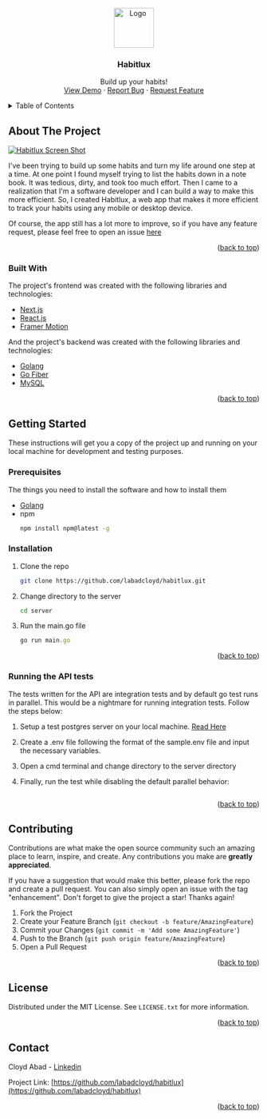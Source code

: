 <!-- PROJECT LOGO -->
<br />
<div align="center">
  <a href="https://github.com/labadcloyd/habitlux">
    <img src="https://raw.githubusercontent.com/labadcloyd/habitlux/master/.public/favicon.ico" alt="Logo" width="80" height="80">
  </a>

  <h3 align="center">Habitlux</h3>

  <p align="center">
    Build up your habits!
    <br />
    <a href="https://habitlux.herokuapp.com/">View Demo</a>
    ·
    <a href="https://github.com/labadcloyd/habitlux/issues">Report Bug</a>
    ·
    <a href="https://github.com/labadcloyd/habitlux/issues">Request Feature</a>
  </p>
</div>

<!-- TABLE OF CONTENTS -->
<details>
  <summary>Table of Contents</summary>
  <ol>
    <li>
      <a href="#about-the-project">About The Project</a>
      <ul>
        <li><a href="#built-with">Built With</a></li>
      </ul>
    </li>
    <li>
      <a href="#getting-started">Getting Started</a>
      <ul>
        <li><a href="#prerequisites">Prerequisites</a></li>
        <li><a href="#installation">Installation</a></li>
      </ul>
    </li>
    <li><a href="#contributing">Contributing</a></li>
    <li><a href="#license">License</a></li>
    <li><a href="#contact">Contact</a></li>
    <li><a href="#acknowledgments">Acknowledgments</a></li>
  </ol>
</details>

<!-- ABOUT THE PROJECT -->

## About The Project

[![Habitlux Screen Shot][product-screenshot]](https://habitlux.herokuapp.com/)

I've been trying to build up some habits and turn my life around one step at a time. At one point I found myself trying to list the habits down in a note book. It was tedious, dirty, and took too much effort. Then I came to a realization that I'm a software developer and I can build a way to make this more efficient. So, I created Habitlux, a web app that makes it more efficient to track your habits using any mobile or desktop device.

Of course, the app still has a lot more to improve, so if you have any feature request, please feel free to open an issue [here](https://github.com/labadcloyd/habitlux/issues)

<p align="right">(<a href="#top">back to top</a>)</p>

### Built With

The project's frontend was created with the following libraries and technologies:

- [Next.js](https://nextjs.org/)
- [React.js](https://reactjs.org/)
- [Framer Motion](https://www.framer.com/motion/)

And the project's backend was created with the following libraries and technologies:

- [Golang](https://go.dev/)
- [Go Fiber](https://gofiber.io/)
- [MySQL](https://www.mysql.com/)

<p align="right">(<a href="#top">back to top</a>)</p>

<!-- GETTING STARTED -->

## Getting Started

These instructions will get you a copy of the project up and running on your local machine for development and testing purposes.

### Prerequisites

The things you need to install the software and how to install them

- [Golang](https://go.dev/dl/)
- npm
  ```sh
  npm install npm@latest -g
  ```

### Installation

1. Clone the repo
   ```sh
   git clone https://github.com/labadcloyd/habitlux.git
   ```
2. Change directory to the server
   ```sh
   cd server
   ```
3. Run the main.go file
   ```js
   go run main.go
   ```

<p align="right">(<a href="#top">back to top</a>)</p>

### Running the API tests

The tests written for the API are integration tests and by default go test runs in parallel. This would be a nightmare for running integration tests.
Follow the steps below:

1. Setup a test postgres server on your local machine. [Read Here](https://www.google.com/search?q=create+local+server+postgresql+in+pqadmin4&sxsrf=ALiCzsY3YLouyEPVuXh9HpBK_l99c3pshg%3A1660444156064&ei=_F34Yp-2A8amoASW5JbICA&ved=0ahUKEwifpN3ApMX5AhVGE4gKHRayBYkQ4dUDCA4&uact=5&oq=create+local+server+postgresql+in+pqadmin4&gs_lcp=Cgdnd3Mtd2l6EAMyBggAEB4QFjIFCAAQhgMyBQgAEIYDMgUIABCGAzIFCAAQhgMyBQgAEIYDOgcIABBHELADOgUIABCABDoFCCEQoAE6BwghEKABEApKBAhBGABKBAhGGABQxgZYiyNg7CNoAnABeACAAZwCiAG5F5IBBDItMTKYAQCgAQHIAQjAAQE&sclient=gws-wiz)

2. Create a .env file following the format of the sample.env file and input the necessary variables.

3. Open a cmd terminal and change directory to the server directory

4. Finally, run the test while disabling the default parallel behavior:

```go test -p 1 ./...

```

<p align="right">(<a href="#top">back to top</a>)</p>

<!-- CONTRIBUTING -->

## Contributing

Contributions are what make the open source community such an amazing place to learn, inspire, and create. Any contributions you make are **greatly appreciated**.

If you have a suggestion that would make this better, please fork the repo and create a pull request. You can also simply open an issue with the tag "enhancement".
Don't forget to give the project a star! Thanks again!

1. Fork the Project
2. Create your Feature Branch (`git checkout -b feature/AmazingFeature`)
3. Commit your Changes (`git commit -m 'Add some AmazingFeature'`)
4. Push to the Branch (`git push origin feature/AmazingFeature`)
5. Open a Pull Request

<p align="right">(<a href="#top">back to top</a>)</p>

<!-- LICENSE -->

## License

Distributed under the MIT License. See `LICENSE.txt` for more information.

<p align="right">(<a href="#top">back to top</a>)</p>

<!-- CONTACT -->

## Contact

Cloyd Abad - [Linkedin](https://www.linkedin.com/in/labadcloyd/)

Project Link: [https://github.com/labadcloyd/habitlux](https://github.com/labadcloyd/habitlux)

<p align="right">(<a href="#top">back to top</a>)</p>

[product-screenshot]: https://raw.githubusercontent.com/labadcloyd/habitlux/master/.public/screenshot.jpg

